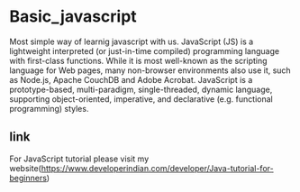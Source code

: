 # Basic_javascript
Most simple way of learnig javascript with us.
JavaScript (JS) is a lightweight interpreted (or just-in-time compiled) programming language with first-class functions. While it is most well-known as the scripting language for Web pages, many non-browser environments also use it, such as Node.js, Apache CouchDB and Adobe Acrobat. JavaScript is a prototype-based, multi-paradigm, single-threaded, dynamic language, supporting object-oriented, imperative, and declarative (e.g. functional programming) styles.
## link
For JavaScript tutorial please visit  my website(https://www.developerindian.com/developer/Java-tutorial-for-beginners)
